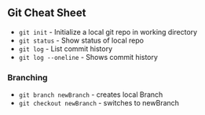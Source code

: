 ## Git Cheat Sheet

* `git init` - Initialize a local git repo in working directory
* `git status` - Show status of local repo
* `git log` - List commit history
* `git log --oneline` - Shows commit history

### Branching

* `git branch newBranch` - creates local Branch
* `git checkout newBranch` - switches to newBranch
